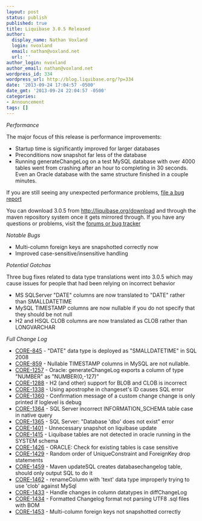 ```yaml
---
layout: post
status: publish
published: true
title: Liquibase 3.0.5 Released
author:
  display_name: Nathan Voxland
  login: nvoxland
  email: nathan@voxland.net
  url: ''
author_login: nvoxland
author_email: nathan@voxland.net
wordpress_id: 334
wordpress_url: http://blog.liquibase.org/?p=334
date: '2013-09-24 17:04:57 -0500'
date_gmt: '2013-09-24 22:04:57 -0500'
categories:
- Announcement
tags: []
---
```



*Performance*


The major focus of this release is performance improvements:


- Startup time is significantly improved for larger databases
- Preconditions now snapshot far less of the database
- Running generateChangeLog on a test MySQL database with over 4000 tables went from crashing after an hour to completing in 30 seconds. Even an Oracle database with the same structure finished in a couple minutes.



If you are still seeing any unexpected performance problems, <a href="https://liquibase.jira.com/browse/CORE">file a bug report</a>



You can download 3.0.5 from <a href="http://liquibase.org/download">http://liquibase.org/download</a> and through the maven repository system once it gets mirrored through. If you have any questions or problems, visit the <a href="http://liquibase.org/community">forums or bug tracker</a>


*Notable Bugs*


- Multi-column foreign keys are snapshotted correctly now
- Improved case-sensitive/insensitive handling



*Potential Gotchas*



Three bug fixes related to data type translations went into 3.0.5 which may cause issues for people that had been relying on incorrect behavior


- MS  SQLServer "DATE" columns are now translated to "DATE" rather than SMALLDATETIME
- MySQL TIMESTAMP columns are now nullable if you do not specify that they should be not null
- H2 and HSQL CLOB columns are now translated as CLOB rather than LONGVARCHAR



*Full Change Log*



- <a href="https://liquibase.jira.com/browse/CORE-845">CORE-845</a> - "DATE" data type is deployed as "SMALLDATETIME" in SQL 2008
- <a href="https://liquibase.jira.com/browse/CORE-859">CORE-859</a> - Nullable TIMESTAMP columns in MySQL are not nullable.
- <a href="https://liquibase.jira.com/browse/CORE-1257">CORE-1257</a> - Oracle: generateChangeLog exports a column of type "NUMBER" as "NUMBER(0,-127)"
- <a href="https://liquibase.jira.com/browse/CORE-1288">CORE-1288</a> - H2 (and other) support for BLOB and CLOB is incorrect
- <a href="https://liquibase.jira.com/browse/CORE-1338">CORE-1338</a> - Using apostrophe in changeset's ID causes SQL error
- <a href="https://liquibase.jira.com/browse/CORE-1360">CORE-1360</a> - Confirmation message of a custom change change is only printed if loglevel is debug
- <a href="https://liquibase.jira.com/browse/CORE-1364">CORE-1364</a> - SQL Server incorrect INFORMATION_SCHEMA table case in native query
- <a href="https://liquibase.jira.com/browse/CORE-1365">CORE-1365</a> - SQL Server: "Database 'dbo' does not exist" error
- <a href="https://liquibase.jira.com/browse/CORE-1401">CORE-1401</a> - Unnecessary snapshot on liquibase update
- <a href="https://liquibase.jira.com/browse/CORE-1415">CORE-1415</a> - Liquibase tables are not detected in oracle running in the SYSTEM schema
- <a href="https://liquibase.jira.com/browse/CORE-1426">CORE-1426</a> - ORACLE: Check for existing tables is case sensitive
- <a href="https://liquibase.jira.com/browse/CORE-1429">CORE-1429</a> - Random order of UniqueConstraint and ForeignKey drop statements
- <a href="https://liquibase.jira.com/browse/CORE-1459">CORE-1459</a> - Maven updateSQL creates databasechangelog table, should only output SQL to do it
- <a href="https://liquibase.jira.com/browse/CORE-1462">CORE-1462</a> - renameColumn with 'text' data type improperly trying to use 'clob' against MySql
- <a href="https://liquibase.jira.com/browse/CORE-1433">CORE-1433</a> - Handle changes in column datatypes in diffChangeLog
- <a href="https://liquibase.jira.com/browse/CORE-1434">CORE-1434</a> - Formatted Changelog format not parsing UTF8 .sql files with BOM
- <a href="https://liquibase.jira.com/browse/CORE-1453">CORE-1453</a> - Multi-column foreign keys not snapshotted correctly





